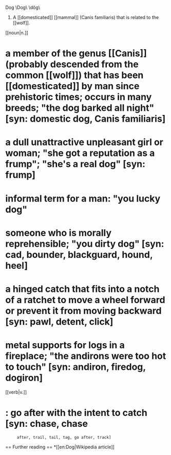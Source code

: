 Dog \Dog\ \dôg\

1. A [[domesticated]] [[mammal]] (Canis familiaris) that is related to the [[wolf]].

[[noun|n.]]
# a member of the genus [[Canis]] (probably descended from the common [[wolf]]) that has been [[domesticated]] by man since prehistoric times; occurs in many breeds; "the dog barked all night" [syn: domestic dog, Canis familiaris]
# a dull unattractive unpleasant girl or woman; "she got a reputation as a frump"; "she's a real dog" [syn: frump]
# informal term for a man: "you lucky dog"
# someone who is morally reprehensible; "you dirty dog" [syn: cad, bounder, blackguard, hound, heel]
# a hinged catch that fits into a notch of a ratchet to move a wheel forward or prevent it from moving backward [syn: pawl, detent, click]
# metal supports for logs in a fireplace; "the andirons were too hot to touch" [syn: andiron, firedog, dogiron]

[[verb|v.]]
# : go after with the intent to catch [syn: chase, chase
         after, trail, tail, tag, go after, track]

== Further reading ==
*[[en:Dog|Wikipedia article]]